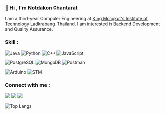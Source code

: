 ### 👋 Hi , I'm Notdakon Chantarat 

I am a third-year Computer Engineering at [King Mongkut's Institute of Technology Ladkrabang](https://www.kmitl.ac.th/), Thailand.
I am interested in Backend Development and Quality Assurance.

### Skill :

![Java](https://img.shields.io/badge/Java-ED8B00?style=for-the-badge&logo=java&logoColor=white)
![Python](https://img.shields.io/badge/Python-3776AB?style=for-the-badge&logo=python&logoColor=white)
![C++](https://img.shields.io/badge/C++-00599C?style=for-the-badge&logo=cplusplus&logoColor=white)
![JavaScript](https://img.shields.io/badge/JavaScript-F7DF1E?style=for-the-badge&logo=javascript&logoColor=black)

![PostgreSQL](https://img.shields.io/badge/PostgreSQL-316192?style=for-the-badge&logo=postgresql&logoColor=white)
![MongoDB](https://img.shields.io/badge/MongoDB-47A248?style=for-the-badge&logo=mongodb&logoColor=white)
![Postman](https://img.shields.io/badge/Postman-EF5B25?style=for-the-badge&logo=postman&logoColor=white)

![Arduino](https://img.shields.io/badge/Arduino-00979D?style=for-the-badge&logo=arduino&logoColor=white)
![STM](https://img.shields.io/badge/STMicroelectronics-03234B?style=for-the-badge&logo=stmicroelectronics&logoColor=white)

### Connect with me :

[<img src="https://img.shields.io/badge/instagram-%2312100E.svg?&style=for-the-badge&logo=instagram&logoColor=white&color=black" />](https://www.instagram.com/ntd.chnn/)
[<img src="https://img.shields.io/badge/facebook-%2312100E.svg?&style=for-the-badge&logo=facebook&logoColor=white&color=black" />](https://www.facebook.com/Dungo.Mnc)
[<img src="https://img.shields.io/badge/linkedin-%2312100E.svg?&style=for-the-badge&logo=linkedin&logoColor=white&color=black" />](https://www.linkedin.com/in/notdakon-chantarat-ab6823214/)

![Top Langs](https://github-readme-stats.vercel.app/api/top-langs/?username=NtdChnn&theme=github_dark&layout=compact&align=center&card_width=1001)
